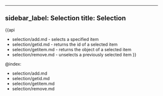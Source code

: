 
---
sidebar_label: Selection
title: Selection
---          

{{api
- selection/add.md - selects a specified item
- selection/getid.md - returns the id of a selected item
- selection/getitem.md -  returns the object of a selected item
- selection/remove.md - unselects a previously selected item
}}

@index:
- selection/add.md
- selection/getid.md
- selection/getitem.md
- selection/remove.md


